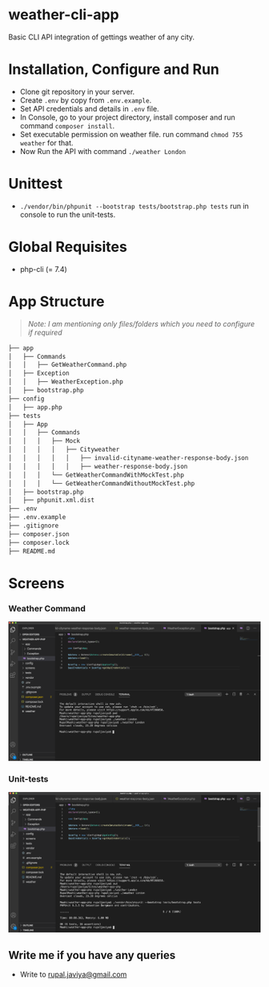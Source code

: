# weather-cli-app
Basic CLI API integration of gettings weather of any city.

# Installation, Configure and Run
* Clone git repository in your server.
* Create `.env` by copy from `.env.example`.
* Set API credentials and details in `.env` file.
* In Console, go to your project directory, install composer and run command `composer install`.
* Set executable permission on weather file. run command `chmod 755 weather` for that.
* Now Run the API with command `./weather London`

# Unittest
* `./vendor/bin/phpunit --bootstrap tests/bootstrap.php tests` run in console to run the unit-tests.

# Global Requisites

* php-cli (= 7.4)

# App Structure

> _Note: I am mentioning only files/folders which you need to configure if required_

```bash
├── app
│   ├── Commands
│   │   ├── GetWeatherCommand.php
│   ├── Exception
│   │   ├── WeatherException.php
│   ├── bootstrap.php
├── config
│   ├── app.php
├── tests
│   ├── App
│   │   ├── Commands
│   │   │   ├── Mock
│   │   │   │   ├── Cityweather
│   │   │   │   │   ├── invalid-cityname-weather-response-body.json
│   │   │   │   │   ├── weather-response-body.json
│   │   │   └── GetWeatherCommandWithMockTest.php
│   │   │   └── GetWeatherCommandWithoutMockTest.php
│   ├── bootstrap.php
│   ├── phpunit.xml.dist
├── .env
├── .env.example
├── .gitignore
├── composer.json
├── composer.lock
├── README.md
```
# Screens

### Weather Command

![Weather Command](/screens/weather-command.png)

### Unit-tests

![Unit-tests](/screens/command-tests.png)

## Write me if you have any queries
* Write to rupal.javiya@gmail.com
